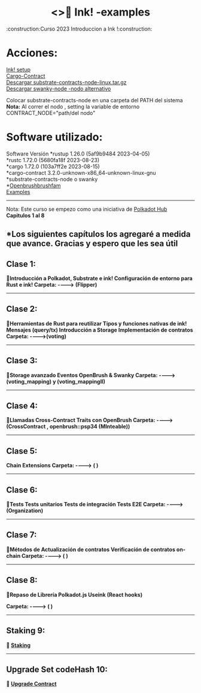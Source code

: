 <h1 align="center"><>🦑 Ink! -examples </h1>
:construction:Curso 2023 Introduccion a Ink !:construction:
<h1>Acciones:</h1>
  <A HREF="https://use.ink/getting-started/setup"> Ink! setup </A></br>
   <A HREF="https://github.com/paritytech/cargo-contract"> Cargo-Contract </A></br>
  <A HREF="https://github.com/paritytech/substrate-contracts-node/releases">Descargar substrate-contracts-node-linux.tar.gz </A></br>
 <A HREF="https://github.com/swankyhub/swanky-node">Descargar swanky-node -nodo alternativo </A></br>
  
Colocar substrate-contracts-node en una carpeta del PATH del sistema</br>
<strong>Nota:</strong> Al correr el nodo , setting la variable de entorno CONTRACT_NODE="path/del nodo"</br>

<h1>Software utilizado:</h1>
Software	Versión
*rustup	1.26.0 (5af9b9484 2023-04-05)</br>
*rustc	1.72.0 (5680fa18f 2023-08-23)</br>
*cargo	1.72.0 (103a7ff2e 2023-08-15)</br>
*cargo-contract	3.2.0-unknown-x86_64-unknown-linux-gnu</br>
*substrate-contracts-node o swanky </br>
*<A HREF="https://openbrush.brushfam.io/">Openbrushbrushfam</A></br>
<A HREF="https://github.com/Brushfam/openbrush-contracts/">Examples </A></br>
  
<hr style="color: 30056b2;"/>
Nota: Este curso se empezo como una iniciativa de  <A HREF="https://www.youtube.com/watch?v=N_h_gi0wCag&list=PLnf2S4I9w85NXy-hzAifcI_px08FPGicu">Polkadot Hub </A></br><strong> Capitulos 1 al 8</strong>
<h2>*Los siguientes capítulos los agregaré a medida que avance.<strong>
  Gracias y espero que les sea útil</h2>

                                                     
<h2>Clase 1:</h2>
🦑Introducción a Polkadot, Substrate e ink!
Configuración de entorno para Rust e ink!
<strong>Carpeta:</strong> ---->  (Flipper)


<hr style="color: 30056b2;"/>
<h2>Clase 2:</h2>
🦑Herramientas de Rust para reutilizar
Tipos y funciones nativas de ink!
Mensajes (query/tx)
Introducción a Storage
Implementación de contratos
<strong>Carpeta:</strong> ---->(voting) 

<hr style="color: 30056b2;"/>
<h2>Clase 3:</h2>
🦑Storage avanzado
Eventos
OpenBrush & Swanky
<strong>Carpeta:</strong> ---->(voting_mapping) y (voting_mappingII)

<hr style="color: 30056b2;"/>
<h2>Clase 4:</h2>
🦑Llamadas Cross-Contract
Traits con OpenBrush
<strong>Carpeta:</strong> ---->(CrossContract ,  openbrush::psp34 (MInteable))

<hr style="color: 30056b2;"/>
<h2>Clase 5:</h2>
Chain Extensions
<strong>Carpeta:</strong> ----> (  )
<hr style="color: 30056b2;"/>

<h2>Clase 6:</h2>
🦑Tests
Tests unitarios
Tests de integración
Tests E2E
<strong>Carpeta:</strong> ---->(Organization)

<hr style="color: 30056b2;"/>
<h2>Clase 7:</h2>
🦑Métodos de Actualización de contratos
Verificación de contratos on-chain
<strong>Carpeta:</strong> ----> (   )

<hr style="color: 30056b2;"/>
<h2>Clase 8:</h2>
🦑Repaso de Librería Polkadot.js
Useink (React hooks)

<strong>Carpeta:</strong> ----> ( )

<hr style="color: 30056b2;"/>
<h2>Staking 9:</h2>
🦑 <A HREF="https://github.com/polblancoo/Wasm_Contract_Substrate">Staking  </A></br>

<hr style="color: 30056b2;"/>
<h2>Upgrade Set codeHash 10:</h2>
🦑 <A HREF="https://github.com/polblancoo/ReputationSystem/tree/main/contracts/psp34_bis">Upgrade Contract  </A></br>

